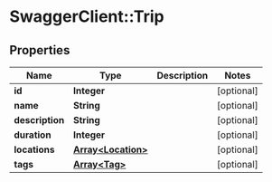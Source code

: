 # SwaggerClient::Trip

## Properties
Name | Type | Description | Notes
------------ | ------------- | ------------- | -------------
**id** | **Integer** |  | [optional] 
**name** | **String** |  | [optional] 
**description** | **String** |  | [optional] 
**duration** | **Integer** |  | [optional] 
**locations** | [**Array&lt;Location&gt;**](Location.md) |  | [optional] 
**tags** | [**Array&lt;Tag&gt;**](Tag.md) |  | [optional] 


